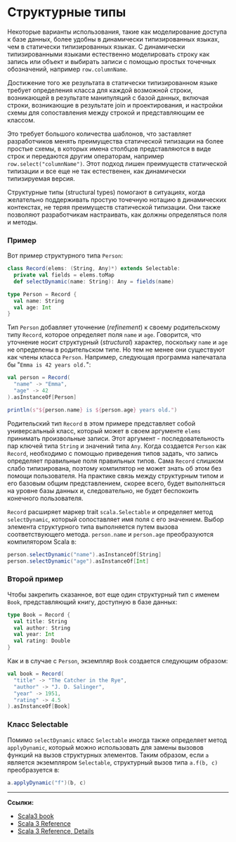 # Структурные типы

Некоторые варианты использования, такие как моделирование доступа к базе данных, 
более удобны в динамически типизированных языках, чем в статически типизированных языках. 
С динамически типизированными языками естественно моделировать строку как запись или объект 
и выбирать записи с помощью простых точечных обозначений, например `row.columnName`.

Достижение того же результата в статически типизированном языке требует определения класса для каждой возможной строки, 
возникающей в результате манипуляций с базой данных, 
включая строки, возникающие в результате join и проектирования, 
и настройки схемы для сопоставления между строкой и представляющим ее классом.

Это требует большого количества шаблонов, 
что заставляет разработчиков менять преимущества статической типизации на более простые схемы, 
в которых имена столбцов представляются в виде строк и передаются другим операторам, например `row.select("columnName")`. 
Этот подход лишен преимуществ статической типизации и все еще не так естественен, как динамически типизируемая версия.

Структурные типы (structural types) помогают в ситуациях, 
когда желательно поддерживать простую точечную нотацию в динамических контекстах, 
не теряя преимуществ статической типизации. 
Они также позволяют разработчикам настраивать, как должны определяться поля и методы.

### Пример

Вот пример структурного типа `Person`:

```scala
class Record(elems: (String, Any)*) extends Selectable:
  private val fields = elems.toMap
  def selectDynamic(name: String): Any = fields(name)

type Person = Record {
  val name: String
  val age: Int
}
```

Тип `Person` добавляет уточнение (_refinement_) к своему родительскому типу `Record`, 
которое определяет поля `name` и `age`. 
Говорится, что уточнение носит структурный (_structural_) характер, 
поскольку `name` и `age` не определены в родительском типе. 
Но тем не менее они существуют как члены класса `Person`. 
Например, следующая программа напечатала бы "`Emma is 42 years old.`":

```scala
val person = Record(
  "name" -> "Emma",
  "age" -> 42
).asInstanceOf[Person]

println(s"${person.name} is ${person.age} years old.")
```

Родительский тип `Record` в этом примере представляет собой универсальный класс, 
который может в своем аргументе `elems` принимать произвольные записи. 
Этот аргумент - последовательность пар ключей типа `String` и значений типа `Any`. 
Когда создается `Person` как `Record`, необходимо с помощью приведения типов задать, 
что запись определяет правильные поля правильных типов. 
Сама `Record` слишком слабо типизирована, поэтому компилятор не может знать об этом без помощи пользователя. 
На практике связь между структурным типом и его базовым общим представлением, скорее всего, 
будет выполняться на уровне базы данных и, следовательно, не будет беспокоить конечного пользователя.

`Record` расширяет маркер trait `scala.Selectable` и определяет метод `selectDynamic`, 
который сопоставляет имя поля с его значением. 
Выбор элемента структурного типа выполняется путем вызова соответствующего метода. 
`person.name` и `person.age` преобразуются компилятором Scala в:

```scala
person.selectDynamic("name").asInstanceOf[String]
person.selectDynamic("age").asInstanceOf[Int]
```


### Второй пример

Чтобы закрепить сказанное, вот еще один структурный тип с именем `Book`, 
представляющий книгу, доступную в базе данных:

```scala
type Book = Record {
  val title: String
  val author: String
  val year: Int
  val rating: Double
}
```

Как и в случае с `Person`, экземпляр `Book` создается следующим образом:

```scala
val book = Record(
  "title" -> "The Catcher in the Rye",
  "author" -> "J. D. Salinger",
  "year" -> 1951,
  "rating" -> 4.5
).asInstanceOf[Book]
```


### Класс Selectable

Помимо `selectDynamic` класс `Selectable` иногда также определяет метод `applyDynamic`, 
который можно использовать для замены вызовов функций на вызов структурных элементов. 
Таким образом, если `a` является экземпляром `Selectable`, структурный вызов типа `a.f(b, c)` преобразуется в:

```scala
a.applyDynamic("f")(b, c)
```


---

**Ссылки:**
- [Scala3 book](https://docs.scala-lang.org/scala3/book/types-structural.html)
- [Scala 3 Reference](https://docs.scala-lang.org/scala3/reference/changed-features/structural-types.html)
- [Scala 3 Reference, Details](https://docs.scala-lang.org/scala3/reference/changed-features/structural-types-spec.html)
